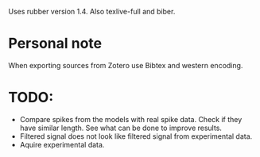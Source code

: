 Uses rubber version 1.4. Also texlive-full and biber.

# Personal note
When exporting sources from Zotero use Bibtex and western encoding.
# TODO: #
* Compare spikes from the models with real spike data. Check if they have similar 
  length. See what can be done to improve results.
* Filtered signal does not look like filtered signal from experimental data. 
* Aquire experimental data.

